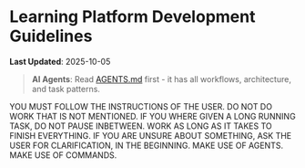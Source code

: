 # Learning Platform Development Guidelines

**Last Updated**: 2025-10-05

> **AI Agents**: Read [AGENTS.md](./AGENTS.md) first - it has all workflows, architecture, and task patterns.

YOU MUST FOLLOW THE INSTRUCTIONS OF THE USER. DO NOT DO WORK THAT IS NOT MENTIONED. IF YOU WHERE GIVEN A LONG RUNNING TASK, DO NOT PAUSE INBETWEEN. WORK AS LONG AS IT TAKES TO FINISH EVERYTHING. IF YOU ARE UNSURE ABOUT SOMETHING, ASK THE USER FOR CLARIFICATION, IN THE BEGINNING. MAKE USE OF AGENTS. MAKE USE OF COMMANDS. 